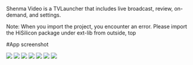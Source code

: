 Shenma Video is a TVLauncher that includes live broadcast, review, on-demand, and settings.

Note: When you import the project, you encounter an error. Please import the HiSilicon package under ext-lib from outside, top

#App screenshot

![](https://github.com/joychang/SMTVLauncher/raw/master/screenshot/1.jpg)
![](https://github.com/joychang/SMTVLauncher/raw/master/screenshot/2.jpg)
![](https://github.com/joychang/SMTVLauncher/raw/master/screenshot/3.jpg)
![](https://github.com/joychang/SMTVLauncher/raw/master/screenshot/4.jpg)
![](https://github.com/joychang/SMTVLauncher/raw/master/screenshot/5.jpg)
![](https://github.com/joychang/SMTVLauncher/raw/master/screenshot/6.jpg)
![](https://github.com/joychang/SMTVLauncher/raw/master/screenshot/7.jpg)
